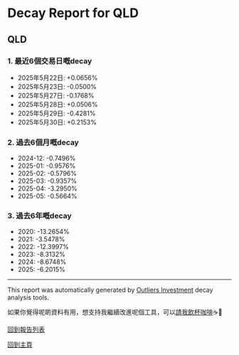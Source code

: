 # Decay Report for QLD

## QLD

### 1. 最近6個交易日嘅decay

- 2025年5月22日: +0.0656%
- 2025年5月23日: -0.0500%
- 2025年5月27日: -0.1768%
- 2025年5月28日: +0.0506%
- 2025年5月29日: -0.4281%
- 2025年5月30日: +0.2153%

### 2. 過去6個月嘅decay

- 2024-12: -0.7496%
- 2025-01: -0.9576%
- 2025-02: -0.5796%
- 2025-03: -0.9357%
- 2025-04: -3.2950%
- 2025-05: -0.5664%

### 3. 過去6年嘅decay

- 2020: -13.2654%
- 2021: -3.5478%
- 2022: -12.3997%
- 2023: -8.3132%
- 2024: -8.6748%
- 2025: -6.2015%

------------------------------
This report was automatically generated by [Outliers Investment](https://outliersecon.github.io/Outliers-Investment/) decay analysis tools.

如果你覺得呢啲資料有用，想支持我繼續改進呢個工具，可以[請我飲杯咖啡](https://buymeacoffee.com/outliersecon)☕🙏

[回到報告列表](https://outliersecon.github.io/Outliers-Investment/reports/reports_public)

[回到主頁](https://outliersecon.github.io/Outliers-Investment/)